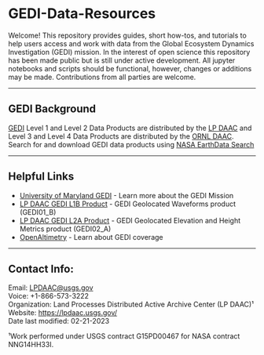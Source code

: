 # GEDI-Data-Resources


Welcome! This repository provides guides, short how-tos, and tutorials to help users access and work with data from the Global Ecosystem Dynamics Investigation (GEDI) mission. In the interest of open science this repository has been made public but is still under active development. All jupyter notebooks and scripts should be functional, however, changes or additions may be made. Contributions from all parties are welcome.


---

## GEDI Background  

[GEDI](https://gedi.umd.edu/mission/mission-overview/) Level 1 and Level 2 Data Products are distributed by the [LP DAAC]([https://lpdaac.usgs.gov/data/get-started-data/collection-overview/missions/gedi-overview/]) and Level 3 and Level 4 Data Products are distributed by the [ORNL DAAC]([https://daac.ornl.gov/cgi-bin/dataset_lister.pl?p=40]). Search for and download GEDI data products using [NASA EarthData Search](https://search.earthdata.nasa.gov/search?q=%22EMIT%22)

---



## Helpful Links  

+ [University of Maryland GEDI](https://gedi.umd.edu/) - Learn more about the GEDI Mission  
+ [LP DAAC GEDI L1B Product](https://lpdaac.usgs.gov/products/gedi01_bv002/) - GEDI Geolocated Waveforms product (GEDI01_B)
+ [LP DAAC GEDI L2A Product](https://lpdaac.usgs.gov/products/gedi02_av002/) - GEDI Geolocated Elevation and Height Metrics product (GEDI02_A)
+ [OpenAltimetry](https://openaltimetry.org/data/gedi/) - Learn about GEDI coverage  








---

## Contact Info:  

Email: LPDAAC@usgs.gov  
Voice: +1-866-573-3222  
Organization: Land Processes Distributed Active Archive Center (LP DAAC)¹  
Website: <https://lpdaac.usgs.gov/>  
Date last modified: 02-21-2023  

¹Work performed under USGS contract G15PD00467 for NASA contract NNG14HH33I.  
